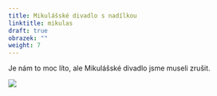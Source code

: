 ```yaml
---
title: Mikulášské divadlo s nadílkou
linktitle: mikulas
draft: true
obrazek: ""
weight: 7
---
```

Je nám to moc líto, ale Mikulášské divadlo jsme museli zrušit. 

![](/assets/media/mikulas_baner.jpg)